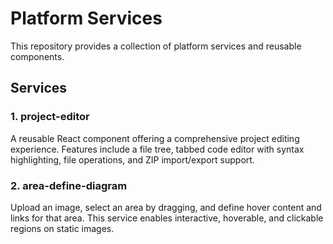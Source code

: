 # Platform Services

This repository provides a collection of platform services and reusable components.

## Services

### 1. project-editor

A reusable React component offering a comprehensive project editing experience. Features include a file tree, tabbed code editor with syntax highlighting, file operations, and ZIP import/export support.

### 2. area-define-diagram

Upload an image, select an area by dragging, and define hover content and links for that area. This service enables interactive, hoverable, and clickable regions on static images.